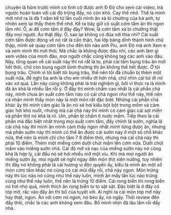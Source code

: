 chuyện là hôm trước mình có tình cờ được anh Đ Độ cho xem cái video, trả ngược hoàn toàn với cái độ trứng đấy, nó còn khô. Cay thế nhờ. Thế là mình mới nhớ ra là đã 1 năm kể từ lần cuối mình ăn xà bì chưởng của bà anh, tự nhiên xem lại thấy thèm thế nhở. Kể ra bây giờ có suất cơm tấm ăn thì ngon lắm nhỉ. Ố, ai để cơm tấm ở đây đây? Wow, là cơm tấm xà bì chưởng thật đấy mọi người. Ảo thật đấy. Ô, sao lại không có đũa với thìa nhỉ? Cái suất cơm tấm được đóng về nó rất là cẩn thận, hai lớp băng dính thành hình chữ thập, mình sẽ quay cơm tấm cho đến khi nào anh Piu, anh Độ mà anh Xem e và xem mình thì mới thôi. Mà chắc là không được đâu nhỉ, các anh làm gì xem video của mình đâu, mọi người chắc cũng không tag các anh vào đâu. Này, tổng quan về cái suất này thì nó rất là to, phải cái tầm bụng trâu ăn mới hết thôi, chứ còn bụng người bình thường thì ăn không thể hết được. Ờ tôi bụng trâu. Chính vì tôi biết tôi bụng trâu, thế nên tôi đã chuẩn bị thêm một suất nữa, đề nghị ba anh là cho em nhiều ớt hơn nhá, chứ nhìn cái túi ớt nó xác xơ quá. Lần này cũng không phải là trải nghiệm gì, bởi vì thực ra là mình đã ăn khá là nhiều lần rồi ý. Ở đây thì mình chấm cao nhất là cái phần chả này, mình chưa ăn suất cơm tấm nào có cái chả ngon như thế này, thế nên cá nhân mình thấy món này là một món rất đặc biệt. Những cái phần chả khác ấy thì mình cảm giác là ăn nó sẽ hơi kiểu bột bột trong mồm và cảm giác hơi khó nuốt, nhưng mà cái chả này thì mình có cảm giác cái sợi miến và phần thịt nó khá là rõ. Ưm, phần bì chấm tí nước mắm. Tiếp theo là cái phần mà đặc biệt nhất trong mọi suất cơm tấm, đấy chính là sườn, nghĩa là cái chả này thì mình ăn mình cảm thấy ngon nhất mình từng được ăn, nhưng mà phần sườn này thì mình có thể ăn được cái sườn này ở một số chỗ khác nữa, thế nên là mình chỉ cho tầm 7 8 điểm thôi, nhưng mà cái chả này thì phải 10 điểm. Thêm một miếng cơm dưới chút mắm lên cơm nữa. Dưới chút mắm vào miếng sườn nhá. Cái độ mỡ và nạc của miếng sườn này nó cũng khá là hợp lý, cái đầu nó sẽ hơi nhiều mỡ một xíu. Khi mà mọi người ăn miếng sườn ấy, mọi người sẽ nghĩ ngay đến món thịt xiên nướng, tuy nhiên thì đấy nó không phải là cái hương vị độc quyền ấy, kiểu là mình ăn một số món cơm tấm khác nó cũng có cái mùi đấy rồi, chả này ngon. Món trứng này thì lúc nào nó cũng như thế này luôn, mình ăn mấy lần lúc nào trứng cũng như thế này luôn, thế nên là trứng 10 điểm. Cái rong biển thì rong biển nó hơi nhỏ quá, mình thích ăn rong biển to to sật sật. Đặc biệt là ở đây có tóp mỡ, rắc vào đây ăn thì bố của tuyệt vời. Ai nghĩ ra cái món tóp mỡ này hay thật, ngon. Ăn với cơm nó ngon, nó béo ấy, nó ngậy. Thôi review đến đấy thôi, chắc là các anh không xem đâu. Bố mình nhịn đã lâu lắm rồi đấy nhá.